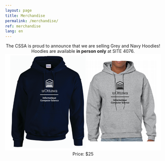 ```yaml
---
layout: page
title: Merchandise
permalink: /merchandise/
ref: merchandise 
lang: en
---
```


<center>The CSSA is proud to announce that we are selling Grey and Navy Hoodies!</center>
<center>Hoodies are available <b>in person only</b> at SITE 4076.</center>

<div style="text-align:center"><img src="/images/merch-01.jpg"/></div>

<center>Price: $25</center>